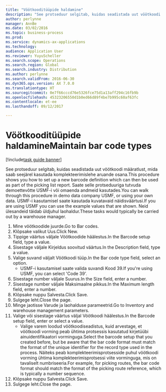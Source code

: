 ```yaml
---
title: "Vöötkooditüüpide haldamine"
description: "See protseduur selgitab, kuidas seadistada uut vöötkoodi määratlust, mida saab seejärel kasutada komplekteerimislehe aruande osana."
author: perlynne
manager: AnnBe
ms.date: 03/02/2016
ms.topic: business-process
ms.prod: 
ms.service: dynamics-ax-applications
ms.technology: 
audience: Application User
ms.reviewer: YuyuScheller
ms.search.scope: Operations
ms.search.region: Global
ms.search.industry: Distribution
ms.author: perlynne
ms.search.validFrom: 2016-06-30
ms.dyn365.ops.version: AX 7.0.0
ms.translationtype: HT
ms.sourcegitcommit: 0e7f66cccd76e5326fce75d1a13aff294c16fb9b
ms.openlocfilehash: 45323206550d1b0ed66d89f4be7b995c60af63fc
ms.contentlocale: et-ee
ms.lasthandoff: 09/12/2017

---
```

# <a name="maintain-bar-code-types"></a><span data-ttu-id="9916b-103">Vöötkooditüüpide haldamine</span><span class="sxs-lookup"><span data-stu-id="9916b-103">Maintain bar code types</span></span>

[!include[task guide banner](../../includes/task-guide-banner.md)]

<span data-ttu-id="9916b-104">See protseduur selgitab, kuidas seadistada uut vöötkoodi määratlust, mida saab seejärel kasutada komplekteerimislehe aruande osana.</span><span class="sxs-lookup"><span data-stu-id="9916b-104">This procedure shows you how to set up a new barcode definition which can then be used as part of the picking list report.</span></span> <span data-ttu-id="9916b-105">Saate selle protseduuriga tutvuda demoettevõtte USMF-i või omaenda andmeid kasutades.</span><span class="sxs-lookup"><span data-stu-id="9916b-105">You can walk through this procedure in demo data company USMF, or using your own data.</span></span> <span data-ttu-id="9916b-106">USMF-i kasutamisel saate kasutada kuvatavaid näidisväärtusi.</span><span class="sxs-lookup"><span data-stu-id="9916b-106">If you are using USMF you can use the example values that are shown.</span></span> <span data-ttu-id="9916b-107">Neid ülesandeid täidab üldjuhul laohaldur.</span><span class="sxs-lookup"><span data-stu-id="9916b-107">These tasks would typically be carried out by a warehouse manager.</span></span>

1. <span data-ttu-id="9916b-108">Mine vöötkoodide juurde.</span><span class="sxs-lookup"><span data-stu-id="9916b-108">Go to Bar codes.</span></span>
2. <span data-ttu-id="9916b-109">Klõpsake valikut Uus.</span><span class="sxs-lookup"><span data-stu-id="9916b-109">Click New.</span></span>
3. <span data-ttu-id="9916b-110">Tippige väärtus väljale Vöötkoodide häälestus.</span><span class="sxs-lookup"><span data-stu-id="9916b-110">In the Barcode setup field, type a value.</span></span>
4. <span data-ttu-id="9916b-111">Sisestage väljale Kirjeldus soovitud väärtus.</span><span class="sxs-lookup"><span data-stu-id="9916b-111">In the Description field, type a value.</span></span>
5. <span data-ttu-id="9916b-112">Valige suvand väljalt Vöötkoodi tüüp.</span><span class="sxs-lookup"><span data-stu-id="9916b-112">In the Bar code type field, select an option.</span></span>
    * <span data-ttu-id="9916b-113">USMF-i kasutamisel saate valida suvandi Kood 39.</span><span class="sxs-lookup"><span data-stu-id="9916b-113">If you're using USMF, you can select 'Code 39'.</span></span>  
6. <span data-ttu-id="9916b-114">Sisestage number väljale Suurus.</span><span class="sxs-lookup"><span data-stu-id="9916b-114">In the Size field, enter a number.</span></span>
7. <span data-ttu-id="9916b-115">Sisestage number väljale Maksimaalne pikkus.</span><span class="sxs-lookup"><span data-stu-id="9916b-115">In the Maximum length field, enter a number.</span></span>
8. <span data-ttu-id="9916b-116">Klõpsake nuppu Salvesta.</span><span class="sxs-lookup"><span data-stu-id="9916b-116">Click Save.</span></span>
9. <span data-ttu-id="9916b-117">Sulgege leht.</span><span class="sxs-lookup"><span data-stu-id="9916b-117">Close the page.</span></span>
10. <span data-ttu-id="9916b-118">Minge jaotisse Varude ja laohalduse parameetrid.</span><span class="sxs-lookup"><span data-stu-id="9916b-118">Go to Inventory and warehouse management parameters.</span></span>
11. <span data-ttu-id="9916b-119">Valige või sisestage väärtus väljal Vöötkoodi häälestus.</span><span class="sxs-lookup"><span data-stu-id="9916b-119">In the Barcode setup field, enter or select a value.</span></span>
    * <span data-ttu-id="9916b-120">Valige varem loodud vöötkoodiseadistus, kuid arvestage, et vöötkoodi vorming peab ühtima protsessis kasutatud kirjetüübi ainuidentifikaatori vorminguga.</span><span class="sxs-lookup"><span data-stu-id="9916b-120">Select the barcode setup that you created before, but be aware that the bar code format must match the format of the unique identifier for the record type used in the process.</span></span> <span data-ttu-id="9916b-121">Näiteks peab komplekteerimisprotsesside puhul vöötkoodi vorming ühtima komplekteerimisprotsessi viite vorminguga, mis on tavaliselt numbriseeria.</span><span class="sxs-lookup"><span data-stu-id="9916b-121">For example, for picking routes, the bar code format should match the format of the picking route reference, which is typically a number sequence.</span></span>  
12. <span data-ttu-id="9916b-122">Klõpsake nuppu Salvesta.</span><span class="sxs-lookup"><span data-stu-id="9916b-122">Click Save.</span></span>
13. <span data-ttu-id="9916b-123">Sulgege leht.</span><span class="sxs-lookup"><span data-stu-id="9916b-123">Close the page.</span></span>

